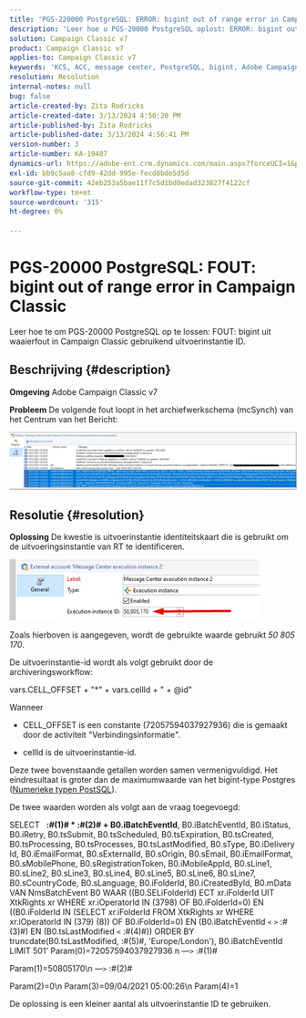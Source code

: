 ```yaml
---
title: 'PGS-220000 PostgreSQL: ERROR: bigint out of range error in Campaign Classic'
description: 'Leer hoe u PGS-20000 PostgreSQL oplost: ERROR: bigint out of range error in Campaign Classic'
solution: Campaign Classic v7
product: Campaign Classic v7
applies-to: Campaign Classic v7
keywords: 'KCS, ACC, message center, PostgreSQL, bigint, Adobe Campaign Classic v7, PGS-20000, ERROR: bigint out of range, leshooting'
resolution: Resolution
internal-notes: null
bug: false
article-created-by: Zita Rodricks
article-created-date: 3/13/2024 4:50:20 PM
article-published-by: Zita Rodricks
article-published-date: 3/13/2024 4:56:41 PM
version-number: 3
article-number: KA-19487
dynamics-url: https://adobe-ent.crm.dynamics.com/main.aspx?forceUCI=1&pagetype=entityrecord&etn=knowledgearticle&id=f1155bc4-59e1-ee11-904d-6045bd0065b6
exl-id: bb9c5aa8-cfd9-42dd-995e-fecd8bde5d5d
source-git-commit: 42eb253a5bae11f7c5d1bd0edad323827f4122cf
workflow-type: tm+mt
source-wordcount: '315'
ht-degree: 0%

---
```


# PGS-20000 PostgreSQL: FOUT: bigint out of range error in Campaign Classic


Leer hoe te om PGS-20000 PostgreSQL op te lossen: FOUT: bigint uit waaierfout in Campaign Classic gebruikend uitvoerinstantie ID.

## Beschrijving {#description}


<b>Omgeving</b>
Adobe Campaign Classic v7

<b>Probleem</b>
De volgende fout loopt in het archiefwerkschema (mcSynch) van het Centrum van het Bericht:

![](assets/___f3155bc4-59e1-ee11-904d-6045bd0065b6___.png)




## Resolutie {#resolution}


<b>Oplossing</b>
De kwestie is uitvoerinstantie identiteitskaart die is gebruikt om de uitvoeringsinstantie van RT te identificeren.

![](assets/b19e48ed-65d1-ec11-a7b5-00224809c556.png)

Zoals hierboven is aangegeven, wordt de gebruikte waarde gebruikt *50 805 170*.

De uitvoerinstantie-id wordt als volgt gebruikt door de archiveringsworkflow:

vars.CELL_OFFSET + &quot;\*&quot; + vars.cellId + &quot; + @id&quot;

Wanneer

- CELL_OFFSET is een constante (72057594037927936) die is gemaakt door de activiteit &quot;Verbindingsinformatie&quot;.

- cellId is de uitvoerinstantie-id.

Deze twee bovenstaande getallen worden samen vermenigvuldigd. Het eindresultaat is groter dan de maximumwaarde van het bigint-type Postgres ([Numerieke typen PostSQL](https://www.postgresql.org/docs/10/datatype-numeric.html)).

De twee waarden worden als volgt aan de vraag toegevoegd:

SELECT   <b>:#(1)# \* :#(2)# + B0.iBatchEventId</b>, B0.iBatchEventId, B0.iStatus, B0.iRetry, B0.tsSubmit, B0.tsScheduled, B0.tsExpiration, B0.tsCreated, B0.tsProcessing, B0.tsProcesses, B0.tsLastModified, B0.sType, B0.iDelivery Id, B0.iEmailFormat, B0.sExternalId, B0.sOrigin, B0.sEmail, B0.iEmailFormat, B0.sMobilePhone, B0.sRegistrationToken, B0.iMobileAppId, B0.sLine1, B0.sLine2, B0.sLine3, B0.sLine4, B0.sLine5, B0.sLine6, B0.sLine7, B0.sCountryCode, B0.sLanguage, B0.iFolderId, B0.iCreatedById, B0.mData VAN NmsBatchEvent B0 WAAR ((B0.SELiFolderId) ECT xr.iFolderId UIT XtkRights xr WHERE xr.iOperatorId IN (3798) OF B0.iFolderId=0) EN ((B0.iFolderId IN (SELECT xr.iFolderId FROM XtkRights xr WHERE xr.iOperatorId IN (379) (8)) OF B0.iFolderId=0) EN (B0.iBatchEventId `<` `>`  :#(3)#) EN (B0.tsLastModified `<`  :#(4)#)) ORDER BY truncdate(B0.tsLastModified, :#(5)#, &#39;Europe/London&#39;), B0.iBatchEventId LIMIT 501&#39; Param(0)=72057594037927936 n —`>`  :#(1)#

Param(1)=50805170\n —`>`  :#(2)#

Param(2)=0\n Param(3)=09/04/2021 05:00:26\n Param(4)=1

De oplossing is een kleiner aantal als uitvoerinstantie ID te gebruiken.
